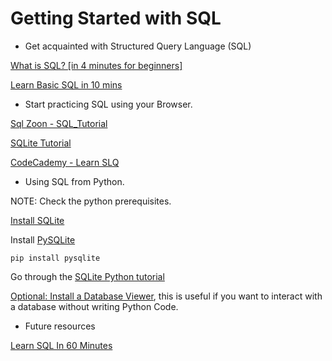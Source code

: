 # Getting Started with SQL

* Get acquainted with Structured Query Language (SQL)

[What is SQL? [in 4 minutes for beginners]](https://www.youtube.com/watch?v=27axs9dO7AE&ab_channel=DanielleTh%C3%A9)

[Learn Basic SQL in 10 mins](https://www.youtube.com/watch?v=bEtnYWuo2Bw&ab_channel=JamesVance)

* Start practicing SQL using your Browser.

[Sql Zoon - SQL_Tutorial](https://sqlzoo.net/wiki/SQL_Tutorial)

[SQLite Tutorial](https://www.sqlitetutorial.net/)

[CodeCademy - Learn SLQ](https://www.codecademy.com/learn/learn-sql)

* Using SQL from Python.

NOTE: Check the python prerequisites.

[Install SQLite](https://www.sqlitetutorial.net/download-install-sqlite/)

Install [PySQLite](https://pypi.org/project/pysqlite/)

```
pip install pysqlite
```

Go through the [SQLite Python tutorial](https://www.sqlitetutorial.net/sqlite-python/)

[Optional: Install a Database Viewer](https://dbeaver.io/download/), this is useful if you want to interact with a database without writing Python Code.
* Future resources

[Learn SQL In 60 Minutes](https://www.youtube.com/watch?v=p3qvj9hO_Bo&ab_channel=WebDevSimplified)
